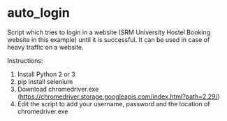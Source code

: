 # auto_login
Script which tries to login in a website (SRM University Hostel Booking website in this example)  until it is successful. It can be used in case of heavy traffic on a website.    

Instructions:
  1) Install Python 2 or 3
  2) pip install selenium
  3) Download chromedriver.exe (https://chromedriver.storage.googleapis.com/index.html?path=2.29/)
  4) Edit the script to add your username, password and the location of chromedriver.exe
